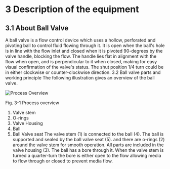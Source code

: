 # 3 Description of the equipment
## 3.1 About Ball Valve
A ball valve is a flow control device which uses a hollow, perforated and pivoting
ball to control fluid flowing through it. It is open when the ball's hole is in line
with the flow inlet and closed when it is pivoted 90-degrees by the valve handle,
blocking the flow. The handle lies flat in alignment with the flow when open,
and is perpendicular to it when closed, making for easy visual confirmation
of the valve's status. The shut position 1/4 turn could be in either clockwise
or counter-clockwise direction.
3.2 Ball valve parts and working principle
The following illustration gives an overview of the ball valve.

![Process Overview](https://github.com/HKawale/Test-2/assets/89123158/8ae04ad2-e26b-4cf8-941c-8dd028fe2fff)

Fig. 3-1 Process overview

1. Valve stem
2. O-rings
3. Valve Housing
4. Ball
5. Ball Valve seat
The valve stem (1) is connected to the ball (4). The ball is supported and sealed
by the ball valve seat (5). and there are o-rings (2) around the valve stem for
smooth operation. All parts are included in the valve housing (3). The ball has
a bore through it. When the valve stem is turned a quarter-turn the bore is either
open to the flow allowing media to flow through or closed to prevent media flow.
